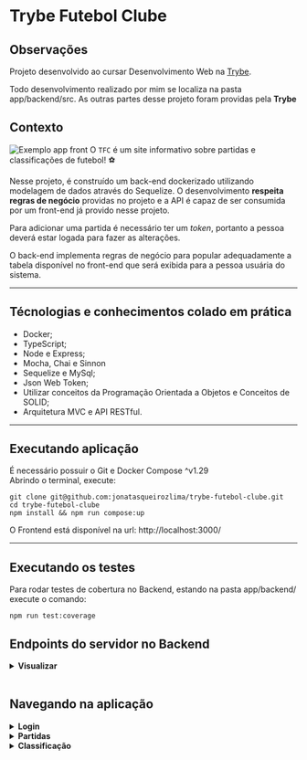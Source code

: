 # Trybe Futebol Clube

## Observações

Projeto desenvolvido ao cursar Desenvolvimento Web na [Trybe](https://www.betrybe.com/). <br>
  
Todo desenvolvimento realizado por mim se localiza na pasta app/backend/src. As outras partes desse projeto foram providas pela **Trybe**<br>


## Contexto
  ![Exemplo app front](assets/front-example.png)
  O `TFC` é um site informativo sobre partidas e classificações de futebol! ⚽️

  Nesse projeto, é construído um back-end dockerizado utilizando modelagem de dados através do Sequelize. O desenvolvimento **respeita regras de negócio** providas no projeto e a API é capaz de ser consumida por um front-end já provido nesse projeto.

  Para adicionar uma partida é necessário ter um _token_, portanto a pessoa deverá estar logada para fazer as alterações. 

  O back-end implementa regras de negócio para popular adequadamente a tabela disponível no front-end que será exibida para a pessoa usuária do sistema.
<br>
_________________________________

## Técnologias e conhecimentos colado em prática
  - Docker;
  - TypeScript;
  - Node e Express;  
  - Mocha, Chai e Sinnon  
  - Sequelize e MySql;
  - Json Web Token;
  - Utilizar conceitos da Programação Orientada a Objetos e Conceitos de SOLID;  
  - Arquitetura MVC e API RESTful.

_________________________________

## Executando aplicação
  É necessário possuir o Git e Docker Compose ^v1.29 <br>
  Abrindo o terminal, execute: <br>
  ```
  git clone git@github.com:jonatasqueirozlima/trybe-futebol-clube.git
  cd trybe-futebol-clube
  npm install && npm run compose:up
  ```
  O Frontend está disponível na url: http://localhost:3000/
_________________________________

## Executando os testes
  Para rodar testes de cobertura no Backend, estando na pasta app/backend/ execute o comando: 
  ```
  npm run test:coverage
  ```

## Endpoints do servidor no Backend
<details>
  <summary><strong> Visualizar</strong></summary><br />

### 1 - Endpoint POST /login

- O endpoint é capaz de realizar um login e retornar um token;

- O corpo da requisição deverá ter o seguinte formato:

  ```json
  {
    "email": "admin@admin.com",
    "password": "secret_admin"
  }
  ```
- O campo `email` é obrigatório e deve ser válido no banco de dados.
- O campo `password` é obrigatório e deve ser válido no banco de dados.

- Caso 'email' e 'password' estejam corretos, retorna o `status 200` e um token válido.

### 2 - Endpoint GET /login/validate

- O endpoint retorna o tipo de acesso do usuário cadastrado. Devendo retornar o `status 200`, com os dados no corpo.

- Este endpoint nessecita de um campo `authorization` no header da requisição com um token válido gerado no endpoints POST `/login`.

### 3 - Endpoint GET /teams

- O endpoint retorna um array com todos os temes cadastrados. Devendo retornar o `status 200`, com os dados no corpo.

### 4 - Endpoint GET /teams/:id

- O endpoint retorna um time com base no id da rota. Devendo retornar o `status 200` ao fazer uma requisição com um time existente (ex: `/teams/1`).

### 5 - Endpoint GET /matches

- O endpoint retorna um array com todos os jogos cadastrados. Devendo retornar o `status 200`, com os dados no corpo.

### 6 - Endpoint GET /matches?inProgress=true

- O endpoint retorna um array com todos os jogos cadastrados que a partida ainda esteja em andamento. Devendo retornar o `status 200`, com os dados no corpo.

### 7 - Endpoint GET /matches?inProgress=false

- O endpoint retorna um array com todos os jogos cadastrados que a partida já tenha acabado. Devendo retornar o `status 200`, com os dados no corpo.

### 8 - Endpoint POST /matches

- O endpoint adiciona uma nova partida ao banco de dados;

- Este endpoint nessecita de um campo `authorization` no header da requisição com um token válido gerado no endpoints POST `/login`.

- O corpo da requisição deverá ter o seguinte formato:

  ```json
  {
    "homeTeam": 16,
    "awayTeam": 8,
    "homeTeamGoals": 2,
    "awayTeamGoals": 2
  }
  ```

- O campo `homeTeam` deve ser o id de um time válido. Ele é obrigatório.
- O campo `awayTeam` deve ser o id de um time válido. Ele é obrigatório.
- O campo `homeTeam` não pode ser igual ao campo `awayTeam`.
- O campo `homeTeamGoals` é obrigatório.
- O campo `awayTeamGoals` é obrigatório.

- Caso esteja tudo certo, retorna o `status 201` e a nova partida no corpo.

### 9 - Endpoint PATCH /matches/:id/finish

- O endpoint finaliza uma partido em andamento disponibilizada pelo id da rota.

- Retorna o `status 200` e o seguinte corpo:

  ```json
  { "message": "Finished" }
  ```

### 10 - Endpoint PATCH /matches/:id

- O endpoint atualiza uma partida no banco de dados disponibilizada pelo id da rota.

- O corpo da requisição deverá ter o seguinte formato:

  ```json
  {
    "homeTeamGoals": 3,
    "awayTeamGoals": 1
  }
  ```

- O campo `homeTeamGoals` é obrigatório.
- O campo `awayTeamGoals` é obrigatório.


- Caso esteja tudo certo, retorna o `status 200` e o seguinte corpo:

  ```json
  { "message": "Successfully updated" }
  ```

### 11 - Endpoint GET /leaderboard

- O endpoint retorna um array com o placar das partidas finalizadas de todos os times. Devendo retornar o `status 200`, com os dados no corpo.

-`Obs`: todas as informações do placar são fornecidas através de regras de negócio no backend, o frontend é respnsável apenas por reenderizar essas informações.

### 12 - Endpoint GET /leaderboard/home

- O endpoint retorna um array com o placar das partidas finalizadas de todos os times em casa. Devendo retornar o `status 200`, com os dados no corpo.

-`Obs`: todas as informações do placar são fornecidas através de regras de negócio no backend, o frontend é respnsável apenas por reenderizar essas informações.

### 13 - Endpoint GET /leaderboard/away

- O endpoint retorna um array com o placar das partidas finalizadas de todos os times visitantes. Devendo retornar o `status 200`, com os dados no corpo.

-`Obs`: todas as informações do placar são fornecidas através de regras de negócio no backend, o frontend é respnsável apenas por reenderizar essas informações.
</details>
<br>


## Navegando na aplicação

<details>
  <summary><strong> Login</strong></summary><br />
Primeiro, se autentique. No header clicando no botão 'Login'.

Utilize as credenciais abaixo:
```
email: admin@admin.com
password: secret_admin
```
</details>

<details>
  <summary><strong> Partidas </strong></summary><br />
[Criar partida] <br>
No canto superior direito tem a possibilidade de criar a partida. <br>
<br>
[Filtrar partidas]<br>
No canto superior esquerdo tem a filtragem das partidas por 'Finalizadas' ou 'Em andamento'. <br>
<br>
[Editar partida]<br>
Para cada partida na tabela, possui um icone de lapis que clicando nele é possível editar os dados da respectiva partida, mudando o placar ou atualizar a partida como 'finalizada'.<br>
<br>
OBS: não é possível editar partida que já foi finalizada.
</details>

<details>
  <summary><strong> Classificação </strong></summary><br />
No header, no canto superior direito clicando no botão 'Classificação'. <br>
Uma visão geral da situação de cada time. <br>
<br>
É possível filtrar por classificação dos times<br>
- Times da casa<br>
- Times de fora<br>
- Geral, ambos times<br>
<br>
OBS: Os filtros do time de casa e time de fora ainda não foram implementados.
</details>
